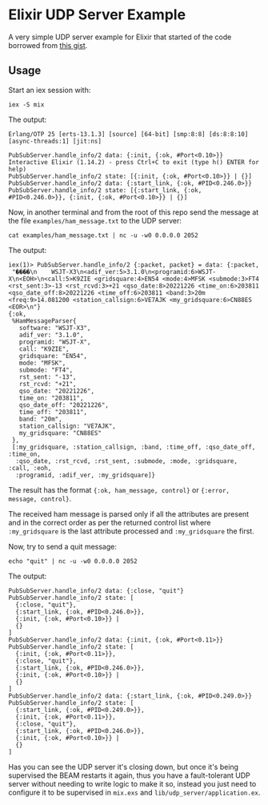 # Elixir UDP Server Example

A very simple UDP server example for Elixir that started of the code borrowed from [this gist](https://gist.github.com/joshnuss/08603e11615ee0de65724be4d6335475).


## Usage

Start an iex session with:

```console
iex -S mix
```

The output:

```text
Erlang/OTP 25 [erts-13.1.3] [source] [64-bit] [smp:8:8] [ds:8:8:10] [async-threads:1] [jit:ns]

PubSubServer.handle_info/2 data: {:init, {:ok, #Port<0.10>}}
Interactive Elixir (1.14.2) - press Ctrl+C to exit (type h() ENTER for help)
PubSubServer.handle_info/2 state: [{:init, {:ok, #Port<0.10>}} | {}]
PubSubServer.handle_info/2 data: {:start_link, {:ok, #PID<0.246.0>}}
PubSubServer.handle_info/2 state: [{:start_link, {:ok, #PID<0.246.0>}}, {:init, {:ok, #Port<0.10>}} | {}]
```

Now, in another terminal and from the root of this repo send the message at the file `examples/ham_message.txt` to the UDP server:

```console
cat examples/ham_message.txt | nc -u -w0 0.0.0.0 2052
```

The output:

```text
iex(1)> PubSubServer.handle_info/2 {:packet, packet} = data: {:packet,
 "����\n    WSJT-X3\n<adif_ver:5>3.1.0\n<programid:6>WSJT-X\n<EOH>\n<call:5>K9ZIE <gridsquare:4>EN54 <mode:4>MFSK <submode:3>FT4 <rst_sent:3>-13 <rst_rcvd:3>+21 <qso_date:8>20221226 <time_on:6>203811 <qso_date_off:8>20221226 <time_off:6>203811 <band:3>20m <freq:9>14.081200 <station_callsign:6>VE7AJK <my_gridsquare:6>CN88ES <EOR>\n"}
{:ok,
 %HamMessageParser{
   software: "WSJT-X3",
   adif_ver: "3.1.0",
   programid: "WSJT-X",
   call: "K9ZIE",
   gridsquare: "EN54",
   mode: "MFSK",
   submode: "FT4",
   rst_sent: "-13",
   rst_rcvd: "+21",
   qso_date: "20221226",
   time_on: "203811",
   qso_date_off: "20221226",
   time_off: "203811",
   band: "20m",
   station_callsign: "VE7AJK",
   my_gridsquare: "CN88ES"
 },
 [:my_gridsquare, :station_callsign, :band, :time_off, :qso_date_off, :time_on,
  :qso_date, :rst_rcvd, :rst_sent, :submode, :mode, :gridsquare, :call, :eoh,
  :programid, :adif_ver, :my_gridsquare]}
```

The result has the format `{:ok, ham_message, control}` or `{:error, message, control}`. 

The received ham message is parsed only if all the attributes are present and in the correct order as per the returned control list where `:my_gridsquare` is the last attribute processed and `:my_gridsquare` the first.

Now, try to send a quit message:

```console
echo "quit" | nc -u -w0 0.0.0.0 2052
```

The output:

```text
PubSubServer.handle_info/2 data: {:close, "quit"}
PubSubServer.handle_info/2 state: [
  {:close, "quit"},
  {:start_link, {:ok, #PID<0.246.0>}},
  {:init, {:ok, #Port<0.10>}} |
  {}
]
PubSubServer.handle_info/2 data: {:init, {:ok, #Port<0.11>}}
PubSubServer.handle_info/2 state: [
  {:init, {:ok, #Port<0.11>}},
  {:close, "quit"},
  {:start_link, {:ok, #PID<0.246.0>}},
  {:init, {:ok, #Port<0.10>}} |
  {}
]
PubSubServer.handle_info/2 data: {:start_link, {:ok, #PID<0.249.0>}}
PubSubServer.handle_info/2 state: [
  {:start_link, {:ok, #PID<0.249.0>}},
  {:init, {:ok, #Port<0.11>}},
  {:close, "quit"},
  {:start_link, {:ok, #PID<0.246.0>}},
  {:init, {:ok, #Port<0.10>}} |
  {}
]
```

Has you can see the UDP server it's closing down, but once it's being supervised the BEAM restarts it again, thus you have a fault-tolerant UDP server without needing to write logic to make it so, instead you just need to configure it to be supervised in `mix.exs` and `lib/udp_server/application.ex`.
